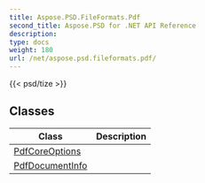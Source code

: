 ```yaml
---
title: Aspose.PSD.FileFormats.Pdf
second_title: Aspose.PSD for .NET API Reference
description: 
type: docs
weight: 180
url: /net/aspose.psd.fileformats.pdf/
---
```

{{< psd/tize >}}


## Classes

| Class | Description |
| --- | --- |
| [PdfCoreOptions](./pdfcoreoptions/) |  |
| [PdfDocumentInfo](./pdfdocumentinfo/) |  |


